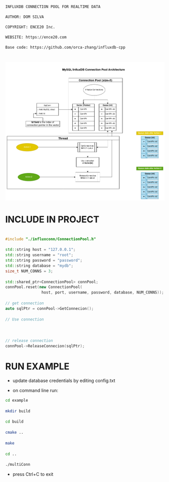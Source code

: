 # ##########################################################

    INFLUXDB CONNECTION POOL FOR REALTIME DATA

    AUTHOR: DOM SILVA

    COPYRIGHT: ENCE20 Inc.

    WEBSITE: https://ence20.com

    Base code: https://github.com/orca-zhang/influxdb-cpp

# ##########################################################

![ARCHITECTURE](Pool_Architecture.png)

# INCLUDE IN PROJECT

``` C++

#include "./influxconn/ConnectionPool.h"

std::string host = "127.0.0.1";
std::string username = "root";
std::string password = "password";
std::string database = "mydb";
size_t NUM_CONNS = 3;

std::shared_ptr<ConnectionPool> connPool;
connPool.reset(new ConnectionPool(
                host, port, username, password, database, NUM_CONNS));

// get connection
auto sqlPtr = connPool->GetConnecion();

// Use connection



// release connection
connPool->ReleaseConnecion(sqlPtr);

```

# RUN EXAMPLE

- update database credentials by editing config.txt 

- on command line run:

``` bash 
cd example

mkdir build 

cd build

cmake .. 

make

cd ..

./multiConn

```

- press Ctrl+C to exit


